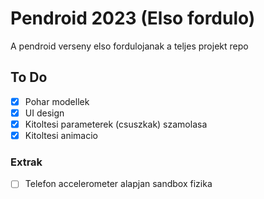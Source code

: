 # Pendroid 2023 (Elso fordulo)
A pendroid verseny elso fordulojanak a teljes projekt repo
## To Do
 - [x] Pohar modellek
 - [x] UI design
 - [x] Kitoltesi parameterek (csuszkak) szamolasa
 - [x] Kitoltesi animacio
### Extrak
 - [ ] Telefon accelerometer alapjan sandbox fizika
